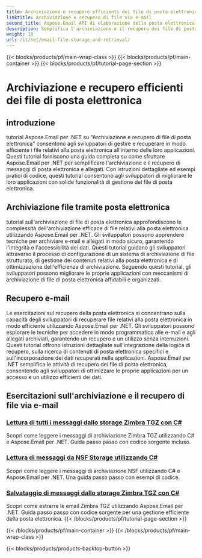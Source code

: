 ```yaml
---
title: Archiviazione e recupero efficienti dei file di posta elettronica
linktitle: Archiviazione e recupero di file via e-mail
second_title: Aspose.Email API di elaborazione della posta elettronica .NET
description: Semplifica l'archiviazione e il recupero dei file di posta elettronica utilizzando Aspose.Email per i tutorial .NET. Impara a gestire e accedere ai messaggi e-mail e agli allegati in modo programmatico.
weight: 18
url: /it/net/email-file-storage-and-retrieval/
---
```


{{< blocks/products/pf/main-wrap-class >}}
{{< blocks/products/pf/main-container >}}
{{< blocks/products/pf/tutorial-page-section >}}

# Archiviazione e recupero efficienti dei file di posta elettronica


## introduzione

tutorial Aspose.Email per .NET su "Archiviazione e recupero di file di posta elettronica" consentono agli sviluppatori di gestire e recuperare in modo efficiente i file relativi alla posta elettronica all'interno delle loro applicazioni. Questi tutorial forniscono una guida completa su come sfruttare Aspose.Email per .NET per semplificare l'archiviazione e il recupero di messaggi di posta elettronica e allegati. Con istruzioni dettagliate ed esempi pratici di codice, questi tutorial consentono agli sviluppatori di migliorare le loro applicazioni con solide funzionalità di gestione dei file di posta elettronica.

## Archiviazione file tramite posta elettronica

tutorial sull'archiviazione di file di posta elettronica approfondiscono le complessità dell'archiviazione efficace di file relativi alla posta elettronica utilizzando Aspose.Email per .NET. Gli sviluppatori possono apprendere tecniche per archiviare e-mail e allegati in modo sicuro, garantendo l'integrità e l'accessibilità dei dati. Questi tutorial guidano gli sviluppatori attraverso il processo di configurazione di un sistema di archiviazione di file strutturato, di gestione dei contenuti relativi alla posta elettronica e di ottimizzazione dell'efficienza di archiviazione. Seguendo questi tutorial, gli sviluppatori possono migliorare le proprie applicazioni con meccanismi di archiviazione di file di posta elettronica affidabili e organizzati.

## Recupero e-mail

Le esercitazioni sul recupero della posta elettronica si concentrano sulla capacità degli sviluppatori di recuperare file relativi alla posta elettronica in modo efficiente utilizzando Aspose.Email per .NET. Gli sviluppatori possono esplorare le tecniche per accedere in modo programmatico alle e-mail e agli allegati archiviati, garantendo un recupero e un utilizzo senza interruzioni. Questi tutorial offrono istruzioni dettagliate sull'integrazione della logica di recupero, sulla ricerca di contenuti di posta elettronica specifici e sull'incorporazione dei dati recuperati nelle applicazioni. Aspose.Email per .NET semplifica le attività di recupero dei file di posta elettronica, consentendo agli sviluppatori di ottimizzare le proprie applicazioni per un accesso e un utilizzo efficienti dei dati.

## Esercitazioni sull'archiviazione e il recupero di file via e-mail
### [Lettura di tutti i messaggi dallo storage Zimbra TGZ con C#](./reading-all-messages-from-zimbra-tgz-storage-with-csharp/)
Scopri come leggere i messaggi di archiviazione Zimbra TGZ utilizzando C# e Aspose.Email per .NET. Guida passo passo con codice sorgente incluso.
### [Lettura di messaggi da NSF Storage utilizzando C#](./reading-messages-from-nsf-storage-using-csharp/)
Scopri come leggere i messaggi di archiviazione NSF utilizzando C# e Aspose.Email per .NET. Una guida passo passo con esempi di codice.
### [Salvataggio di messaggi dallo storage Zimbra TGZ con C#](./saving-messages-from-zimbra-tgz-storage-with-csharp/)
Scopri come estrarre le email Zimbra TGZ utilizzando Aspose.Email per .NET. Guida passo passo con codice sorgente per una gestione efficiente della posta elettronica.
{{< /blocks/products/pf/tutorial-page-section >}}

{{< /blocks/products/pf/main-container >}}
{{< /blocks/products/pf/main-wrap-class >}}

{{< blocks/products/products-backtop-button >}}
